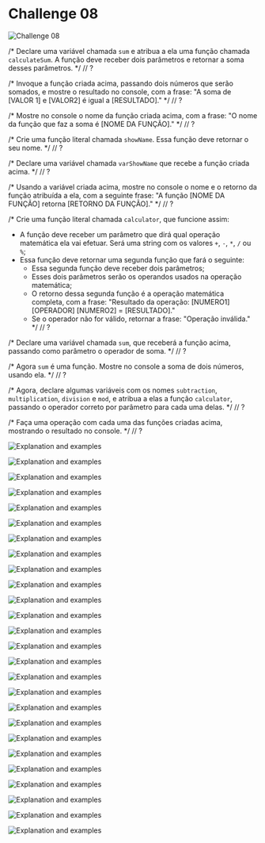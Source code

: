 # Challenge 08

![Challenge 08](https://github.com/Clara-Pacheco/exe-curso-js-ninja/blob/main/images/Curso%20JavaScript%20Ninja%20_%20Udemy%20-%20Google%20Chrome%2026_09_2022%2008_07_15.png)


/*
Declare uma variável chamada `sum` e atribua a ela uma função chamada
`calculateSum`. A função deve receber dois parâmetros e retornar a soma
desses parâmetros.
*/
// ?

/*
Invoque a função criada acima, passando dois números que serão somados, e mostre
o resultado no console, com a frase:
"A soma de [VALOR 1] e [VALOR2] é igual a [RESULTADO]."
*/
// ?

/*
Mostre no console o nome da função criada acima, com a frase:
"O nome da função que faz a soma é [NOME DA FUNÇÃO]."
*/
// ?

/*
Crie uma função literal chamada `showName`. Essa função deve retornar o
seu nome.
*/
// ?

/*
Declare uma variável chamada `varShowName` que recebe a função criada acima.
*/
// ?

/*
Usando a variável criada acima, mostre no console o nome e o retorno da função
atribuída a ela, com a seguinte frase:
"A função [NOME DA FUNÇÃO] retorna [RETORNO DA FUNÇÃO]."
*/
// ?

/*
Crie uma função literal chamada `calculator`, que funcione assim:
- A função deve receber um parâmetro que dirá qual operação matemática ela
vai efetuar. Será uma string com os valores `+`, `-`, `*`, `/` ou `%`;
- Essa função deve retornar uma segunda função que fará o seguinte:
  - Essa segunda função deve receber dois parâmetros;
  - Esses dois parâmetros serão os operandos usados na operação matemática;
  - O retorno dessa segunda função é a operação matemática completa, com a frase:
  "Resultado da operação: [NUMERO1] [OPERADOR] [NUMERO2] = [RESULTADO]."
  - Se o operador não for válido, retornar a frase:
  "Operação inválida."
*/
// ?

/*
Declare uma variável chamada `sum`, que receberá a função acima, passando como
parâmetro o operador de soma.
*/
// ?

/*
Agora `sum` é uma função. Mostre no console a soma de dois números, usando ela.
*/
// ?

/*
Agora, declare algumas variáveis com os nomes `subtraction`, `multiplication`,
`division` e `mod`, e atribua a elas a função `calculator`, passando o operador
correto por parâmetro para cada uma delas.
*/
// ?

/*
Faça uma operação com cada uma das funções criadas acima, mostrando o resultado
no console.
*/
// ?

![Explanation and examples](https://github.com/Clara-Pacheco/exe-curso-js-ninja/blob/main/SECAO%2008-%20AULA%2008/1%20-%20Curso%20JavaScript%20Ninja%20_%20Udemy%20-%20Google%20Chrome%2026_09_2022%2007_23_34.png)

![Explanation and examples](https://github.com/Clara-Pacheco/exe-curso-js-ninja/blob/main/SECAO%2008-%20AULA%2008/2%20-%20Curso%20JavaScript%20Ninja%20_%20Udemy%20-%20Google%20Chrome%2026_09_2022%2007_54_26.png)

![Explanation and examples](https://github.com/Clara-Pacheco/exe-curso-js-ninja/blob/main/SECAO%2008-%20AULA%2008/Curso%20JavaScript%20Ninja%20_%20Udemy%20-%20Google%20Chrome%2026_09_2022%2007_24_26.png)

![Explanation and examples](https://github.com/Clara-Pacheco/exe-curso-js-ninja/blob/main/SECAO%2008-%20AULA%2008/Curso%20JavaScript%20Ninja%20_%20Udemy%20-%20Google%20Chrome%2026_09_2022%2007_24_42.png)

![Explanation and examples](https://github.com/Clara-Pacheco/exe-curso-js-ninja/blob/main/SECAO%2008-%20AULA%2008/Curso%20JavaScript%20Ninja%20_%20Udemy%20-%20Google%20Chrome%2026_09_2022%2007_25_31.png)

![Explanation and examples](https://github.com/Clara-Pacheco/exe-curso-js-ninja/blob/main/SECAO%2008-%20AULA%2008/Curso%20JavaScript%20Ninja%20_%20Udemy%20-%20Google%20Chrome%2026_09_2022%2007_28_36.png)

![Explanation and examples](https://github.com/Clara-Pacheco/exe-curso-js-ninja/blob/main/SECAO%2008-%20AULA%2008/Curso%20JavaScript%20Ninja%20_%20Udemy%20-%20Google%20Chrome%2026_09_2022%2007_32_08.png)

![Explanation and examples](https://github.com/Clara-Pacheco/exe-curso-js-ninja/blob/main/SECAO%2008-%20AULA%2008/Curso%20JavaScript%20Ninja%20_%20Udemy%20-%20Google%20Chrome%2026_09_2022%2007_32_49.png)

![Explanation and examples](https://github.com/Clara-Pacheco/exe-curso-js-ninja/blob/main/SECAO%2008-%20AULA%2008/Curso%20JavaScript%20Ninja%20_%20Udemy%20-%20Google%20Chrome%2026_09_2022%2007_33_01.png)

![Explanation and examples](https://github.com/Clara-Pacheco/exe-curso-js-ninja/blob/main/SECAO%2008-%20AULA%2008/Curso%20JavaScript%20Ninja%20_%20Udemy%20-%20Google%20Chrome%2026_09_2022%2007_33_24.png)

![Explanation and examples](https://github.com/Clara-Pacheco/exe-curso-js-ninja/blob/main/SECAO%2008-%20AULA%2008/Curso%20JavaScript%20Ninja%20_%20Udemy%20-%20Google%20Chrome%2026_09_2022%2007_35_19.png)

![Explanation and examples](https://github.com/Clara-Pacheco/exe-curso-js-ninja/blob/main/SECAO%2008-%20AULA%2008/Curso%20JavaScript%20Ninja%20_%20Udemy%20-%20Google%20Chrome%2026_09_2022%2007_37_29.png)

![Explanation and examples](https://github.com/Clara-Pacheco/exe-curso-js-ninja/blob/main/SECAO%2008-%20AULA%2008/Curso%20JavaScript%20Ninja%20_%20Udemy%20-%20Google%20Chrome%2026_09_2022%2007_37_46.png)

![Explanation and examples](https://github.com/Clara-Pacheco/exe-curso-js-ninja/blob/main/SECAO%2008-%20AULA%2008/Curso%20JavaScript%20Ninja%20_%20Udemy%20-%20Google%20Chrome%2026_09_2022%2007_38_51.png)

![Explanation and examples](https://github.com/Clara-Pacheco/exe-curso-js-ninja/blob/main/SECAO%2008-%20AULA%2008/Curso%20JavaScript%20Ninja%20_%20Udemy%20-%20Google%20Chrome%2026_09_2022%2007_38_59.png)

![Explanation and examples](https://github.com/Clara-Pacheco/exe-curso-js-ninja/blob/main/SECAO%2008-%20AULA%2008/Curso%20JavaScript%20Ninja%20_%20Udemy%20-%20Google%20Chrome%2026_09_2022%2007_39_17.png)

![Explanation and examples](https://github.com/Clara-Pacheco/exe-curso-js-ninja/blob/main/SECAO%2008-%20AULA%2008/Curso%20JavaScript%20Ninja%20_%20Udemy%20-%20Google%20Chrome%2026_09_2022%2007_42_09.png)

![Explanation and examples](https://github.com/Clara-Pacheco/exe-curso-js-ninja/blob/main/SECAO%2008-%20AULA%2008/Curso%20JavaScript%20Ninja%20_%20Udemy%20-%20Google%20Chrome%2026_09_2022%2007_43_30.png)

![Explanation and examples](https://github.com/Clara-Pacheco/exe-curso-js-ninja/blob/main/SECAO%2008-%20AULA%2008/Curso%20JavaScript%20Ninja%20_%20Udemy%20-%20Google%20Chrome%2026_09_2022%2007_44_37.png)

![Explanation and examples](https://github.com/Clara-Pacheco/exe-curso-js-ninja/blob/main/SECAO%2008-%20AULA%2008/Curso%20JavaScript%20Ninja%20_%20Udemy%20-%20Google%20Chrome%2026_09_2022%2007_45_02.png)

![Explanation and examples](https://github.com/Clara-Pacheco/exe-curso-js-ninja/blob/main/SECAO%2008-%20AULA%2008/Curso%20JavaScript%20Ninja%20_%20Udemy%20-%20Google%20Chrome%2026_09_2022%2007_46_52.png)

![Explanation and examples](https://github.com/Clara-Pacheco/exe-curso-js-ninja/blob/main/SECAO%2008-%20AULA%2008/Curso%20JavaScript%20Ninja%20_%20Udemy%20-%20Google%20Chrome%2026_09_2022%2007_56_49.png)

![Explanation and examples](https://github.com/Clara-Pacheco/exe-curso-js-ninja/blob/main/SECAO%2008-%20AULA%2008/Curso%20JavaScript%20Ninja%20_%20Udemy%20-%20Google%20Chrome%2026_09_2022%2007_57_19.png)

![Explanation and examples](https://github.com/Clara-Pacheco/exe-curso-js-ninja/blob/main/SECAO%2008-%20AULA%2008/Curso%20JavaScript%20Ninja%20_%20Udemy%20-%20Google%20Chrome%2026_09_2022%2007_57_45.png)

![Explanation and examples](https://github.com/Clara-Pacheco/exe-curso-js-ninja/blob/main/SECAO%2008-%20AULA%2008/Curso%20JavaScript%20Ninja%20_%20Udemy%20-%20Google%20Chrome%2026_09_2022%2008_00_18.png)

![Explanation and examples](https://github.com/Clara-Pacheco/exe-curso-js-ninja/blob/main/SECAO%2008-%20AULA%2008/Curso%20JavaScript%20Ninja%20_%20Udemy%20-%20Google%20Chrome%2026_09_2022%2008_01_34.png)
